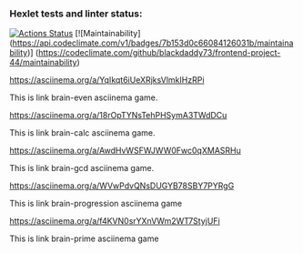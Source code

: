 ### Hexlet tests and linter status:
[![Actions Status](https://github.com/blackdaddy73/frontend-project-44/actions/workflows/hexlet-check.yml/badge.svg)](https://github.com/blackdaddy73/frontend-project-44/actions)
[![Maintainability]
(https://api.codeclimate.com/v1/badges/7b153d0c66084126031b/maintainability)]
(https://codeclimate.com/github/blackdaddy73/frontend-project-44/maintainability)

https://asciinema.org/a/YqIkqt6iUeXRjksVlmkIHzRPi

This is link brain-even asciinema game.

https://asciinema.org/a/18rOpTYNsTehPHSymA3TWdDCu

This is link brain-calc asciinema game.

https://asciinema.org/a/AwdHvWSFWJWW0Fwc0qXMASRHu

This is link brain-gcd asciinema game.

https://asciinema.org/a/WVwPdvQNsDUGYB78SBY7PYRgG

This is link brain-progression asciinema game

https://asciinema.org/a/f4KVN0srYXnVWm2WT7StyjUFi

This is link brain-prime asciinema game


